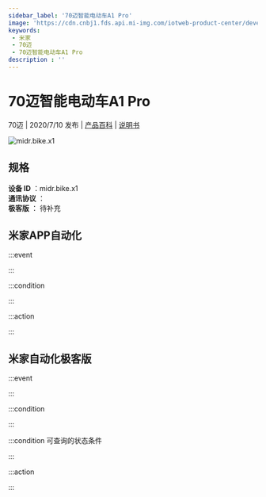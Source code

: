 ```yaml
---
sidebar_label: '70迈智能电动车A1 Pro'
image: 'https://cdn.cnbj1.fds.api.mi-img.com/iotweb-product-center/developer_1582623612435EXQy4haD.png?GalaxyAccessKeyId=AKVGLQWBOVIRQ3XLEW&Expires=9223372036854775807&Signature=XBCUARVtuGtWC+a0DEcxN3vRgbY='
keywords: 
 - 米家
 - 70迈
 - 70迈智能电动车A1 Pro
description : ''
---
```

# 70迈智能电动车A1 Pro

70迈 | 2020/7/10 发布 | [产品百科](https://home.mi.com/webapp/content/baike/product/index.html?model=midr.bike.x1/) | [说明书](https://home.mi.com/views/introduction.html?model=midr.bike.x1&region=cn)

![midr.bike.x1](https://cdn.cnbj1.fds.api.mi-img.com/iotweb-product-center/developer_1582623612435EXQy4haD.png?GalaxyAccessKeyId=AKVGLQWBOVIRQ3XLEW&Expires=9223372036854775807&Signature=XBCUARVtuGtWC+a0DEcxN3vRgbY=)

## 规格  
> 
**设备 ID** ：midr.bike.x1  
**通讯协议** ：  
**极客版**  ： 待补充 


## 米家APP自动化  

:::event  

:::

:::condition  

:::

:::action   

:::

## 米家自动化极客版  

:::event  

:::

:::condition  

:::

:::condition 可查询的状态条件  

:::

:::action  

:::

        
